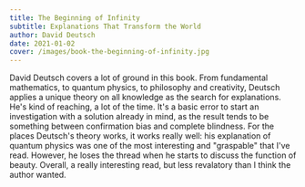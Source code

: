 ```yaml
---
title: The Beginning of Infinity
subtitle: Explanations That Transform the World
author: David Deutsch
date: 2021-01-02
cover: /images/book-the-beginning-of-infinity.jpg
---
```


David Deutsch covers a lot of ground in this book. From fundamental mathematics, to quantum physics, to philosophy and creativity, Deutsch applies a unique theory on all knowledge as the search for explanations. He's kind of reaching, a lot of the time. It's a basic error to start an investigation with a solution already in mind, as the result tends to be something between confirmation bias and complete blindness. For the places Deutsch's theory works, it works really well: his explanation of quantum physics was one of the most interesting and "graspable" that I've read. However, he loses the thread when he starts to discuss the function of beauty. Overall, a really interesting read, but less revalatory than I think the author wanted.